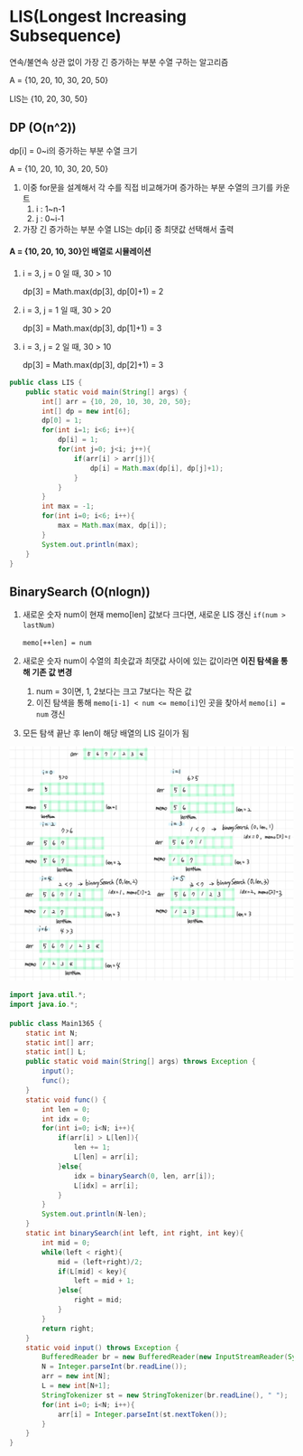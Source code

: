# LIS(Longest Increasing Subsequence)

연속/불연속 상관 없이 가장 긴 증가하는 부분 수열 구하는 알고리즘

A = {10, 20, 10, 30, 20, 50}

LIS는 {10, 20, 30, 50}

## DP (O(n^2))

dp[i] = 0~i의 증가하는 부분 수열 크기

A = {10, 20, 10, 30, 20, 50}

1. 이중 for문을 설계해서 각 수를 직접 비교해가며 증가하는 부분 수열의 크기를 카운트
   1. i : 1~n-1
   2. j : 0~i-1
2. 가장 긴 증가하는 부분 수열 LIS는 dp[i] 중 최댓값 선택해서 출력

#### A = {10, 20, 10, 30}인 배열로 시뮬레이션

1) i = 3, j = 0 일 때, 30 > 10

   dp[3] = Math.max(dp[3], dp[0]+1) = 2

2) i = 3, j = 1 일 때, 30 > 20

   dp[3] = Math.max(dp[3], dp[1]+1) = 3

3) i = 3, j = 2 일 때, 30 > 10

   dp[3] = Math.max(dp[3], dp[2]+1) = 3

```java
public class LIS {
    public static void main(String[] args) {
        int[] arr = {10, 20, 10, 30, 20, 50};
        int[] dp = new int[6];
        dp[0] = 1;
        for(int i=1; i<6; i++){
            dp[i] = 1;
            for(int j=0; j<i; j++){
                if(arr[i] > arr[j]){
                    dp[i] = Math.max(dp[i], dp[j]+1);
                }
            }
        }
        int max = -1;
        for(int i=0; i<6; i++){
            max = Math.max(max, dp[i]);
        }
        System.out.println(max);
    }
}
```



## BinarySearch (O(nlogn))

1. 새로운 숫자 num이 현재 memo[len] 값보다 크다면, 새로운 LIS 갱신 `if(num > lastNum)`

   `memo[++len] = num`

2. 새로운 숫자 num이 수열의 최솟값과 최댓값 사이에 있는 값이라면 **이진 탐색을 통해 기존 값 변경**

   1. num = 3이면, 1, 2보다는 크고 7보다는 작은 값
   2. 이진 탐색을 통해 `memo[i-1] < num <= memo[i]`인 곳을 찾아서 `memo[i] = num` 갱신

3. 모든 탐색 끝난 후 len이 해당 배열의 LIS 길이가 됨

<img src="https://github.com/kimmy01/Today.I.Learned/blob/main/images/LIS.jpg" width="1000px">

```java
import java.util.*;
import java.io.*;

public class Main1365 {
    static int N;
    static int[] arr;
    static int[] L;
    public static void main(String[] args) throws Exception {
        input();
        func();
    }
    static void func() {
        int len = 0;
        int idx = 0;
        for(int i=0; i<N; i++){
            if(arr[i] > L[len]){
                len += 1;
                L[len] = arr[i];
            }else{
                idx = binarySearch(0, len, arr[i]);
                L[idx] = arr[i];
            }
        }
        System.out.println(N-len);
    }
    static int binarySearch(int left, int right, int key){
        int mid = 0;
        while(left < right){
            mid = (left+right)/2;
            if(L[mid] < key){
                left = mid + 1;
            }else{
                right = mid;
            }
        }
        return right;
    }
    static void input() throws Exception {
        BufferedReader br = new BufferedReader(new InputStreamReader(System.in));
        N = Integer.parseInt(br.readLine());
        arr = new int[N];
        L = new int[N+1];
        StringTokenizer st = new StringTokenizer(br.readLine(), " ");
        for(int i=0; i<N; i++){
            arr[i] = Integer.parseInt(st.nextToken());
        }
    }
}
```

